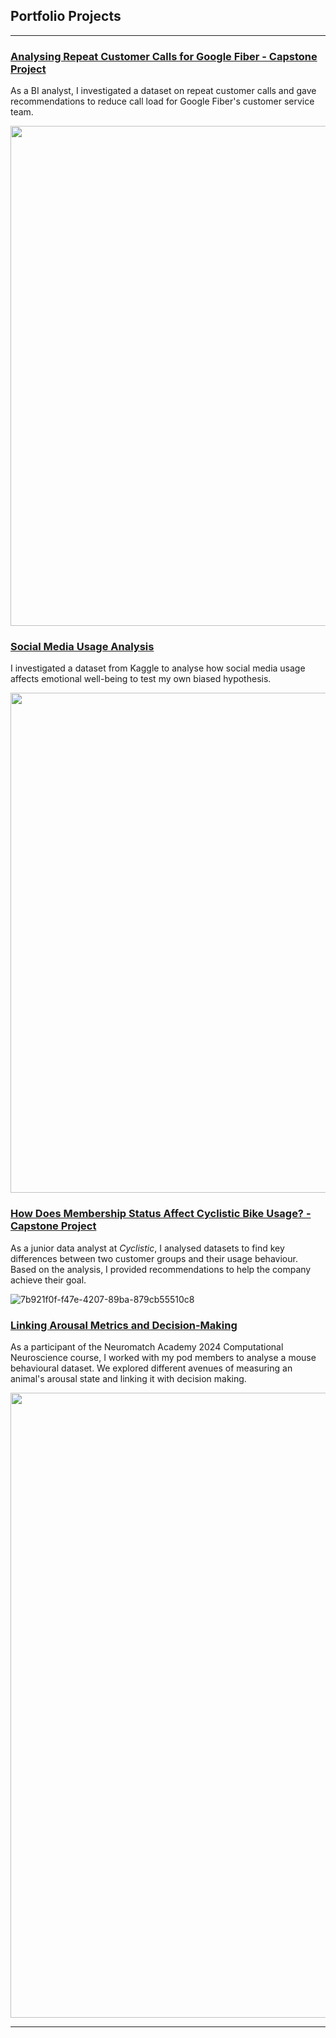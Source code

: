 ## Portfolio Projects

---
### [Analysing Repeat Customer Calls for Google Fiber - Capstone Project](/googlefiber)

As a BI analyst, I investigated a dataset on repeat customer calls and gave recommendations to reduce call load for Google Fiber's customer service team.

<img src="https://github.com/user-attachments/assets/69195499-024a-4174-ad2d-aafcef1c62ea" width=800>

### [Social Media Usage Analysis](/socialmediausage)

I investigated a dataset from Kaggle to analyse how social media usage affects emotional well-being to test my own biased hypothesis.

<img src="https://github.com/user-attachments/assets/201d68c2-12d5-418b-99b3-1a35331397cb" width=800>

### [How Does Membership Status Affect Cyclistic Bike Usage? - Capstone Project](/cyclistic_bike_usage)

As a junior data analyst at _Cyclistic_, I analysed datasets to find key differences between two customer groups and their usage behaviour. Based on the analysis, I provided recommendations to help the company achieve their goal.

![7b921f0f-f47e-4207-89ba-879cb55510c8](https://github.com/user-attachments/assets/cbf48691-cd86-401d-8419-1f101b46091a)

### [Linking Arousal Metrics and Decision-Making](/nma2024)

As a participant of the Neuromatch Academy 2024 Computational Neuroscience course, I worked with my pod members to analyse a mouse behavioural dataset. We explored different avenues of measuring an animal's arousal state and linking it with decision making.

<img src="https://github.com/user-attachments/assets/8df7933c-1f4e-43ab-926e-6c63b294a63d" width=1000>

---

